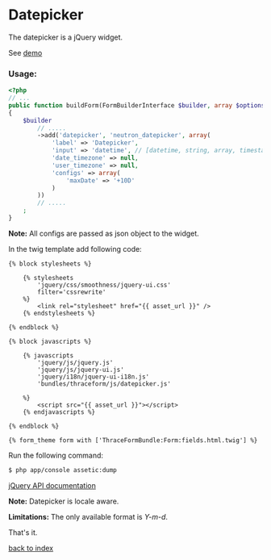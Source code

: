 Datepicker
===========

The datepicker is a jQuery widget.

See [demo](http://jqueryui.com/datepicker)

### Usage:

``` php
<?php
// ...
public function buildForm(FormBuilderInterface $builder, array $options)
{
    $builder
        // .....
        ->add('datepicker', 'neutron_datepicker', array(
            'label' => 'Datepicker',
            'input' => 'datetime', // [datetime, string, array, timestamp]
            'date_timezone' => null,
            'user_timezone' => null,
            'configs' => array(
                'maxDate' => '+10D'
            )
        ))
		// .....
    ;
}
```
**Note:** All configs are passed as json object to the widget.

In the twig template add following code:

``` jinja
{% block stylesheets %}
            
    {% stylesheets
		'jquery/css/smoothness/jquery-ui.css' 
        filter='cssrewrite'
    %}
        <link rel="stylesheet" href="{{ asset_url }}" />
    {% endstylesheets %}

{% endblock %}

{% block javascripts %}

    {% javascripts
        'jquery/js/jquery.js'
        'jquery/js/jquery-ui.js'
        'jquery/i18n/jquery-ui-i18n.js'
        'bundles/thraceform/js/datepicker.js'
   
    %}
        <script src="{{ asset_url }}"></script>
	{% endjavascripts %}

{% endblock %}

{% form_theme form with ['ThraceFormBundle:Form:fields.html.twig'] %}

```

Run the following command:

``` bash
$ php app/console assetic:dump
```

[jQuery API documentation](http://api.jqueryui.com/datepicker/)

**Note:** Datepicker is locale aware. 

**Limitations:** The only available format is *Y-m-d*.

That's it.

[back to index](index.md#list)
